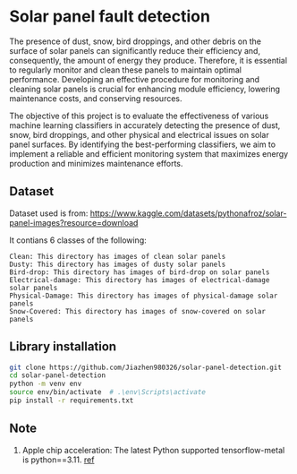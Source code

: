 # Solar panel fault detection

The presence of dust, snow, bird droppings, and other debris on the surface of solar panels can significantly reduce their efficiency and, consequently, the amount of energy they produce. Therefore, it is essential to regularly monitor and clean these panels to maintain optimal performance. Developing an effective procedure for monitoring and cleaning solar panels is crucial for enhancing module efficiency, lowering maintenance costs, and conserving resources.

The objective of this project is to evaluate the effectiveness of various machine learning classifiers in accurately detecting the presence of dust, snow, bird droppings, and other physical and electrical issues on solar panel surfaces. By identifying the best-performing classifiers, we aim to implement a reliable and efficient monitoring system that maximizes energy production and minimizes maintenance efforts.

## Dataset

Dataset used is from: <https://www.kaggle.com/datasets/pythonafroz/solar-panel-images?resource=download>

It contians 6 classes of the following:

```
Clean: This directory has images of clean solar panels
Dusty: This directory has images of dusty solar panels
Bird-drop: This directory has images of bird-drop on solar panels
Electrical-damage: This directory has images of electrical-damage solar panels
Physical-Damage: This directory has images of physical-damage solar panels
Snow-Covered: This directory has images of snow-covered on solar panels

```

## Library installation

```bash
git clone https://github.com/Jiazhen980326/solar-panel-detection.git
cd solar-panel-detection
python -m venv env
source env/bin/activate  # .\env\Scripts\activate
pip install -r requirements.txt
```

## Note

1. Apple chip acceleration:
The latest Python supported tensorflow-metal is python==3.11. [ref](https://discuss.tensorflow.org/t/tensorflow-on-apple-m2/14804/3)
